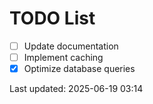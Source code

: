 # TODO List

- [ ] Update documentation
- [ ] Implement caching
- [x] Optimize database queries

Last updated: 2025-06-19 03:14
